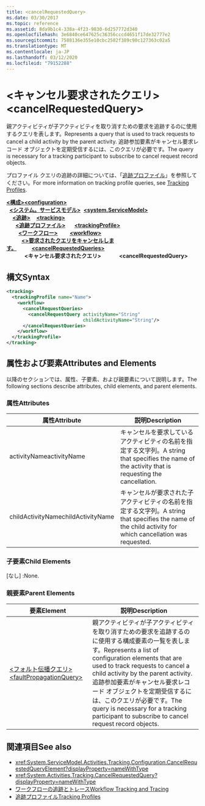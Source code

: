```yaml
---
title: <cancelRequestedQuery>
ms.date: 03/30/2017
ms.topic: reference
ms.assetid: 8da9b1c4-338a-4f23-9830-6d257772d340
ms.openlocfilehash: 3e6840ce647625c36356cccd4651f17de32777e2
ms.sourcegitcommit: 7588136e355e10cbc2582f389c90c127363c02a5
ms.translationtype: MT
ms.contentlocale: ja-JP
ms.lasthandoff: 03/12/2020
ms.locfileid: "79152288"
---
```

# <a name="cancelrequestedquery"></a><span data-ttu-id="0cd7c-101">\<キャンセル要求されたクエリ></span><span class="sxs-lookup"><span data-stu-id="0cd7c-101">\<cancelRequestedQuery></span></span>
<span data-ttu-id="0cd7c-102">親アクティビティが子アクティビティを取り消すための要求を追跡するのに使用するクエリを表します。</span><span class="sxs-lookup"><span data-stu-id="0cd7c-102">Represents a query that is used to track requests to cancel a child activity by the parent activity.</span></span> <span data-ttu-id="0cd7c-103">追跡参加要素がキャンセル要求レコード オブジェクトを定期受信するには、このクエリが必要です。</span><span class="sxs-lookup"><span data-stu-id="0cd7c-103">The query is necessary for a tracking participant to subscribe to cancel request record objects.</span></span>  
  
 <span data-ttu-id="0cd7c-104">プロファイル クエリの追跡の詳細については、「[追跡プロファイル](../../../windows-workflow-foundation/tracking-profiles.md)」を参照してください。</span><span class="sxs-lookup"><span data-stu-id="0cd7c-104">For more information on tracking profile queries, see [Tracking Profiles](../../../windows-workflow-foundation/tracking-profiles.md).</span></span>  
  
<span data-ttu-id="0cd7c-105">[**\<構成>**](../configuration-element.md)</span><span class="sxs-lookup"><span data-stu-id="0cd7c-105">[**\<configuration>**](../configuration-element.md)</span></span>\
<span data-ttu-id="0cd7c-106">&nbsp;&nbsp;[**\<システム。サービスモデル>**](system-servicemodel-of-workflow.md)</span><span class="sxs-lookup"><span data-stu-id="0cd7c-106">&nbsp;&nbsp;[**\<system.ServiceModel>**](system-servicemodel-of-workflow.md)</span></span>\
<span data-ttu-id="0cd7c-107">&nbsp;&nbsp;&nbsp;&nbsp;[**\<追跡>**](tracking.md)</span><span class="sxs-lookup"><span data-stu-id="0cd7c-107">&nbsp;&nbsp;&nbsp;&nbsp;[**\<tracking>**](tracking.md)</span></span>\
<span data-ttu-id="0cd7c-108">&nbsp;&nbsp;&nbsp;&nbsp;&nbsp;&nbsp;[**\<追跡プロファイル>**](trackingprofile.md)</span><span class="sxs-lookup"><span data-stu-id="0cd7c-108">&nbsp;&nbsp;&nbsp;&nbsp;&nbsp;&nbsp;[**\<trackingProfile>**](trackingprofile.md)</span></span>\
<span data-ttu-id="0cd7c-109">&nbsp;&nbsp;&nbsp;&nbsp;&nbsp;&nbsp;&nbsp;&nbsp;[**\<ワークフロー>**](workflow.md)</span><span class="sxs-lookup"><span data-stu-id="0cd7c-109">&nbsp;&nbsp;&nbsp;&nbsp;&nbsp;&nbsp;&nbsp;&nbsp;[**\<workflow>**](workflow.md)</span></span>\
<span data-ttu-id="0cd7c-110">&nbsp;&nbsp;&nbsp;&nbsp;&nbsp;&nbsp;&nbsp;&nbsp;&nbsp;&nbsp;[**\<>要求されたクエリをキャンセルします。**](cancelrequestedqueries.md)</span><span class="sxs-lookup"><span data-stu-id="0cd7c-110">&nbsp;&nbsp;&nbsp;&nbsp;&nbsp;&nbsp;&nbsp;&nbsp;&nbsp;&nbsp;[**\<cancelRequestedQueries>**](cancelrequestedqueries.md)</span></span>\
<span data-ttu-id="0cd7c-111">&nbsp;&nbsp;&nbsp;&nbsp;&nbsp;&nbsp;&nbsp;&nbsp;&nbsp;&nbsp;&nbsp;&nbsp;**\<キャンセル要求されたクエリ>**</span><span class="sxs-lookup"><span data-stu-id="0cd7c-111">&nbsp;&nbsp;&nbsp;&nbsp;&nbsp;&nbsp;&nbsp;&nbsp;&nbsp;&nbsp;&nbsp;&nbsp;**\<cancelRequestedQuery>**</span></span>  
  
## <a name="syntax"></a><span data-ttu-id="0cd7c-112">構文</span><span class="sxs-lookup"><span data-stu-id="0cd7c-112">Syntax</span></span>  
  
```xml  
<tracking>
  <trackingProfile name="Name">
    <workflow>
      <cancelRequestQueries>
        <cancelRequestQuery activityName="String"
                            childActivityName="String"/>
      </cancelRequestQueries>
    </workflow>
  </trackingProfile>
</tracking>  
```  
  
## <a name="attributes-and-elements"></a><span data-ttu-id="0cd7c-113">属性および要素</span><span class="sxs-lookup"><span data-stu-id="0cd7c-113">Attributes and Elements</span></span>  
 <span data-ttu-id="0cd7c-114">以降のセクションでは、属性、子要素、および親要素について説明します。</span><span class="sxs-lookup"><span data-stu-id="0cd7c-114">The following sections describe attributes, child elements, and parent elements.</span></span>  
  
### <a name="attributes"></a><span data-ttu-id="0cd7c-115">属性</span><span class="sxs-lookup"><span data-stu-id="0cd7c-115">Attributes</span></span>  
  
|<span data-ttu-id="0cd7c-116">属性</span><span class="sxs-lookup"><span data-stu-id="0cd7c-116">Attribute</span></span>|<span data-ttu-id="0cd7c-117">説明</span><span class="sxs-lookup"><span data-stu-id="0cd7c-117">Description</span></span>|  
|---------------|-----------------|  
|<span data-ttu-id="0cd7c-118">activityName</span><span class="sxs-lookup"><span data-stu-id="0cd7c-118">activityName</span></span>|<span data-ttu-id="0cd7c-119">キャンセルを要求しているアクティビティの名前を指定する文字列。</span><span class="sxs-lookup"><span data-stu-id="0cd7c-119">A string that specifies the name of the activity that is requesting the cancellation.</span></span>|  
|<span data-ttu-id="0cd7c-120">childActivityName</span><span class="sxs-lookup"><span data-stu-id="0cd7c-120">childActivityName</span></span>|<span data-ttu-id="0cd7c-121">キャンセルが要求された子アクティビティの名前を指定する文字列。</span><span class="sxs-lookup"><span data-stu-id="0cd7c-121">A string that specifies the name of the child activity for which cancellation was requested.</span></span>|  
  
### <a name="child-elements"></a><span data-ttu-id="0cd7c-122">子要素</span><span class="sxs-lookup"><span data-stu-id="0cd7c-122">Child Elements</span></span>  
 <span data-ttu-id="0cd7c-123">[なし] :</span><span class="sxs-lookup"><span data-stu-id="0cd7c-123">None.</span></span>  
  
### <a name="parent-elements"></a><span data-ttu-id="0cd7c-124">親要素</span><span class="sxs-lookup"><span data-stu-id="0cd7c-124">Parent Elements</span></span>  
  
|<span data-ttu-id="0cd7c-125">要素</span><span class="sxs-lookup"><span data-stu-id="0cd7c-125">Element</span></span>|<span data-ttu-id="0cd7c-126">説明</span><span class="sxs-lookup"><span data-stu-id="0cd7c-126">Description</span></span>|  
|-------------|-----------------|  
|[<span data-ttu-id="0cd7c-127">\<フォルト伝播クエリ></span><span class="sxs-lookup"><span data-stu-id="0cd7c-127">\<faultPropagationQuery></span></span>](faultpropagationquery.md)|<span data-ttu-id="0cd7c-128">親アクティビティが子アクティビティを取り消すための要求を追跡するのに使用する構成要素の一覧を表します。</span><span class="sxs-lookup"><span data-stu-id="0cd7c-128">Represents a list of configuration elements that are used to track requests to cancel a child activity by the parent activity.</span></span> <span data-ttu-id="0cd7c-129">追跡参加要素がキャンセル要求レコード オブジェクトを定期受信するには、このクエリが必要です。</span><span class="sxs-lookup"><span data-stu-id="0cd7c-129">The query is necessary for a tracking participant to subscribe to cancel request record objects.</span></span>|  
  
## <a name="see-also"></a><span data-ttu-id="0cd7c-130">関連項目</span><span class="sxs-lookup"><span data-stu-id="0cd7c-130">See also</span></span>

- <xref:System.ServiceModel.Activities.Tracking.Configuration.CancelRequestedQueryElement?displayProperty=nameWithType>
- <xref:System.Activities.Tracking.CancelRequestedQuery?displayProperty=nameWithType>
- [<span data-ttu-id="0cd7c-131">ワークフローの追跡とトレース</span><span class="sxs-lookup"><span data-stu-id="0cd7c-131">Workflow Tracking and Tracing</span></span>](../../../windows-workflow-foundation/workflow-tracking-and-tracing.md)
- [<span data-ttu-id="0cd7c-132">追跡プロファイル</span><span class="sxs-lookup"><span data-stu-id="0cd7c-132">Tracking Profiles</span></span>](../../../windows-workflow-foundation/tracking-profiles.md)

